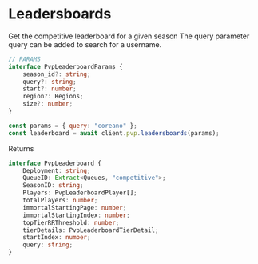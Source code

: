 # Leadersboards

Get the competitive leaderboard for a given season
The query parameter query can be added to search for a username.

```ts
// PARAMS
interface PvpLeaderboardParams {
    season_id?: string;
    query?: string;
    start?: number;
    region?: Regions;
    size?: number;
}
```

```js
const params = { query: "coreano" };
const leaderboard = await client.pvp.leadersboards(params);
```

Returns
```ts
interface PvpLeaderboard {
    Deployment: string;
    QueueID: Extract<Queues, "competitive">;
    SeasonID: string;
    Players: PvpLeaderboardPlayer[];
    totalPlayers: number;
    immortalStartingPage: number;
    immortalStartingIndex: number;
    topTierRRThreshold: number;
    tierDetails: PvpLeaderboardTierDetail;
    startIndex: number;
    query: string;
}
```